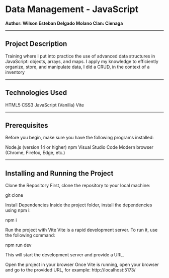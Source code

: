 # Data Management - JavaScript

**Author: Wilson Esteban Delgado Molano
Clan: Cienaga**

---

## Project Description

Training where I put into practice the use of advanced data structures in JavaScript: objects, arrays, and maps. I apply my knowledge to efficiently organize, store, and manipulate data, I did a CRUD, in the context of a inventory

---

## Technologies Used

HTML5
CSS3
JavaScript (Vanilla)
Vite

---

## Prerequisites

Before you begin, make sure you have the following programs installed:

Node.js (version 14 or higher)
npm
Visual Studio Code
Modern browser (Chrome, Firefox, Edge, etc.)

---

## Installing and Running the Project

Clone the Repository
First, clone the repository to your local machine:

git clone 

Install Dependencies
Inside the project folder, install the dependencies using npm i:

npm i

Run the project with Vite
Vite is a rapid development server. To run it, use the following command:

npm run dev

This will start the development server and provide a URL.

Open the project in your browser
Once Vite is running, open your browser and go to the provided URL, for example: http://localhost:5173/
